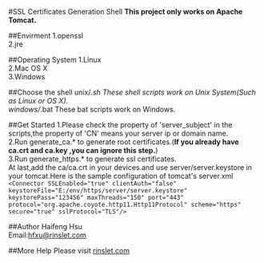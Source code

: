 #SSL Certificates Generation Shell 
<strong>This project only works on Apache Tomcat.</strong>

##Envirment
1.openssl<br>
2.jre

##Operating System
1.Linux<br>
2.Mac OS X<br>
3.Windows<br>

##Choose the shell
unix/*.sh  These shell scripts work on Unix System(Such as Linux or OS X).<br>
windows/*.bat These bat scripts work on Windows.<br>

##Get Started
1.Please check the property of 'server_subject' in the scripts,the property of 'CN' means your server ip or domain name.<br>
2.Run generate_ca.* to generate root certificates.(<strong>If you already have ca.crt and ca.key ,you can ignore this step.</strong>)<br>
3.Run generate_https.* to generate ssl certificates.<br>
At last,add the ca/ca.crt in your devices.and use server/server.keystore in your tomcat.Here is the sample  configuration of tomcat's server.xml<br>
`<Connector SSLEnabled="true" clientAuth="false" keystoreFile="E:/env/https/server/server.keystore" keystorePass="123456" maxThreads="150" port="443" protocol="org.apache.coyote.http11.Http11Protocol" scheme="https" secure="true" sslProtocol="TLS"/>`

##Author
Haifeng Hsu<br>
Email:hfxu@rinslet.com

##More Help
Please visit [rinslet.com](http://www.rinslet.com/?p=121)